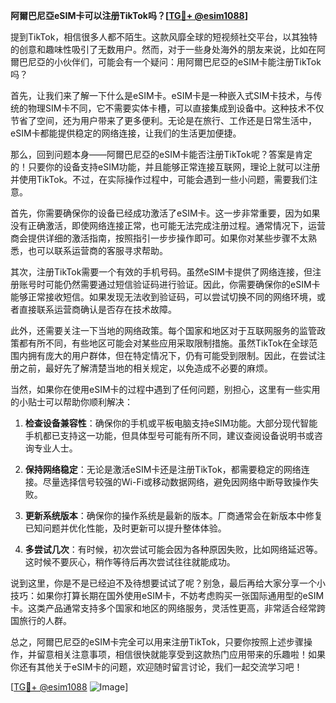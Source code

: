 **阿爾巴尼亞eSIM卡可以注册TikTok吗？[[TG💪+ @esim1088](https://t.me/s/esim1088)]**

提到TikTok，相信很多人都不陌生。这款风靡全球的短视频社交平台，以其独特的创意和趣味性吸引了无数用户。然而，对于一些身处海外的朋友来说，比如在阿爾巴尼亞的小伙伴们，可能会有一个疑问：用阿爾巴尼亞的eSIM卡能注册TikTok吗？

首先，让我们来了解一下什么是eSIM卡。eSIM卡是一种嵌入式SIM卡技术，与传统的物理SIM卡不同，它不需要实体卡槽，可以直接集成到设备中。这种技术不仅节省了空间，还为用户带来了更多便利。无论是在旅行、工作还是日常生活中，eSIM卡都能提供稳定的网络连接，让我们的生活更加便捷。

那么，回到问题本身——阿爾巴尼亞的eSIM卡能否注册TikTok呢？答案是肯定的！只要你的设备支持eSIM功能，并且能够正常连接互联网，理论上就可以注册并使用TikTok。不过，在实际操作过程中，可能会遇到一些小问题，需要我们注意。

首先，你需要确保你的设备已经成功激活了eSIM卡。这一步非常重要，因为如果没有正确激活，即使网络连接正常，也可能无法完成注册过程。通常情况下，运营商会提供详细的激活指南，按照指引一步步操作即可。如果你对某些步骤不太熟悉，也可以联系运营商的客服寻求帮助。

其次，注册TikTok需要一个有效的手机号码。虽然eSIM卡提供了网络连接，但注册账号时可能仍然需要通过短信验证码进行验证。因此，你需要确保你的eSIM卡能够正常接收短信。如果发现无法收到验证码，可以尝试切换不同的网络环境，或者直接联系运营商确认是否存在技术故障。

此外，还需要关注一下当地的网络政策。每个国家和地区对于互联网服务的监管政策都有所不同，有些地区可能会对某些应用采取限制措施。虽然TikTok在全球范围内拥有庞大的用户群体，但在特定情况下，仍有可能受到限制。因此，在尝试注册之前，最好先了解清楚当地的相关规定，以免造成不必要的麻烦。

当然，如果你在使用eSIM卡的过程中遇到了任何问题，别担心，这里有一些实用的小贴士可以帮助你顺利解决：

1. **检查设备兼容性**：确保你的手机或平板电脑支持eSIM功能。大部分现代智能手机都已支持这一功能，但具体型号可能有所不同，建议查阅设备说明书或咨询专业人士。

2. **保持网络稳定**：无论是激活eSIM卡还是注册TikTok，都需要稳定的网络连接。尽量选择信号较强的Wi-Fi或移动数据网络，避免因网络中断导致操作失败。

3. **更新系统版本**：确保你的操作系统是最新的版本。厂商通常会在新版本中修复已知问题并优化性能，及时更新可以提升整体体验。

4. **多尝试几次**：有时候，初次尝试可能会因为各种原因失败，比如网络延迟等。这时候不要灰心，稍作等待后再次尝试往往就能成功。

说到这里，你是不是已经迫不及待想要试试了呢？别急，最后再给大家分享一个小技巧：如果你打算长期在国外使用eSIM卡，不妨考虑购买一张国际通用型的eSIM卡。这类产品通常支持多个国家和地区的网络服务，灵活性更高，非常适合经常跨国旅行的人群。

总之，阿爾巴尼亞的eSIM卡完全可以用来注册TikTok，只要你按照上述步骤操作，并留意相关注意事项，相信很快就能享受到这款热门应用带来的乐趣啦！如果你还有其他关于eSIM卡的问题，欢迎随时留言讨论，我们一起交流学习吧！

[[TG💪+ @esim1088](https://t.me/s/esim1088) ![Image](https://i.postimg.cc/4NQfJmqS/Snipaste-2025-05-13-00-14-12.png)]